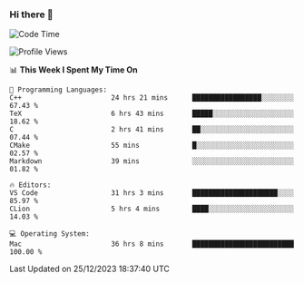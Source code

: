### Hi there 👋

<!--START_SECTION:waka-->
![Code Time](http://img.shields.io/badge/Code%20Time-216%20hrs%2029%20mins-blue)

![Profile Views](http://img.shields.io/badge/Profile%20Views-3-blue)

📊 **This Week I Spent My Time On** 

```text
💬 Programming Languages: 
C++                      24 hrs 21 mins      █████████████████░░░░░░░░   67.43 % 
TeX                      6 hrs 43 mins       █████░░░░░░░░░░░░░░░░░░░░   18.62 % 
C                        2 hrs 41 mins       ██░░░░░░░░░░░░░░░░░░░░░░░   07.44 % 
CMake                    55 mins             █░░░░░░░░░░░░░░░░░░░░░░░░   02.57 % 
Markdown                 39 mins             ░░░░░░░░░░░░░░░░░░░░░░░░░   01.82 % 

🔥 Editors: 
VS Code                  31 hrs 3 mins       █████████████████████░░░░   85.97 % 
CLion                    5 hrs 4 mins        ████░░░░░░░░░░░░░░░░░░░░░   14.03 % 

💻 Operating System: 
Mac                      36 hrs 8 mins       █████████████████████████   100.00 % 
```


 Last Updated on 25/12/2023 18:37:40 UTC
<!--END_SECTION:waka-->

<!--
**JackeyHua-SJTU/JackeyHua-SJTU** is a ✨ _special_ ✨ repository because its `README.md` (this file) appears on your GitHub profile.

Here are some ideas to get you started:

- 🔭 I’m currently working on ...
- 🌱 I’m currently learning ...
- 👯 I’m looking to collaborate on ...
- 🤔 I’m looking for help with ...
- 💬 Ask me about ...
- 📫 How to reach me: ...
- 😄 Pronouns: ...
- ⚡ Fun fact: ...
-->
